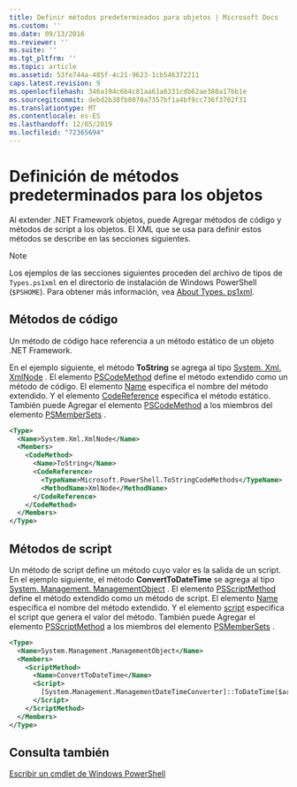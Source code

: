```yaml
---
title: Definir métodos predeterminados para objetos | Microsoft Docs
ms.custom: ''
ms.date: 09/13/2016
ms.reviewer: ''
ms.suite: ''
ms.tgt_pltfrm: ''
ms.topic: article
ms.assetid: 53fe744a-485f-4c21-9623-1cb546372211
caps.latest.revision: 9
ms.openlocfilehash: 346a194c6b4c81aa61a6331cdb62ae380a17bb1e
ms.sourcegitcommit: debd2b38fb8070a7357bf1a4bf9cc736f3702f31
ms.translationtype: MT
ms.contentlocale: es-ES
ms.lasthandoff: 12/05/2019
ms.locfileid: "72365694"
---
```

# <a name="defining-default-methods-for-objects"></a>Definición de métodos predeterminados para los objetos

Al extender .NET Framework objetos, puede Agregar métodos de código y métodos de script a los objetos.
El XML que se usa para definir estos métodos se describe en las secciones siguientes.

> [!NOTE]
> Los ejemplos de las secciones siguientes proceden del archivo de tipos de `Types.ps1xml` en el directorio de instalación de Windows PowerShell (`$PSHOME`). Para obtener más información, vea [About Types. ps1xml](/powershell/module/microsoft.powershell.core/about/about_types.ps1xml).

## <a name="code-methods"></a>Métodos de código

Un método de código hace referencia a un método estático de un objeto .NET Framework.

En el ejemplo siguiente, el método **ToString** se agrega al tipo [System. Xml. XmlNode](/dotnet/api/System.Xml.XmlNode) . El elemento [PSCodeMethod](/dotnet/api/system.management.automation.pscodemethod) define el método extendido como un método de código. El elemento [Name](/dotnet/api/system.management.automation.psmemberinfo.name?view=pscore-6.2.0#System_Management_Automation_PSMemberInfo_Name) especifica el nombre del método extendido. Y el elemento [CodeReference](/dotnet/api/system.management.automation.pscodemethod.codereference?view=pscore-6.2.0#System_Management_Automation_PSCodeMethod_CodeReference) especifica el método estático. También puede Agregar el elemento [PSCodeMethod](/dotnet/api/system.management.automation.pscodemethod) a los miembros del elemento [PSMemberSets](/dotnet/api/system.management.automation.psmemberset?view=pscore-6.2.0) .

```xml
<Type>
  <Name>System.Xml.XmlNode</Name>
  <Members>
    <CodeMethod>
      <Name>ToString</Name>
      <CodeReference>
        <TypeName>Microsoft.PowerShell.ToStringCodeMethods</TypeName>
        <MethodName>XmlNode</MethodName>
      </CodeReference>
    </CodeMethod>
  </Members>
</Type>
```

## <a name="script-methods"></a>Métodos de script

Un método de script define un método cuyo valor es la salida de un script. En el ejemplo siguiente, el método **ConvertToDateTime** se agrega al tipo [System. Management. ManagementObject](/dotnet/api/System.Management.ManagementObject) . El elemento [PSScriptMethod](/dotnet/api/system.management.automation.psscriptmethod?view=pscore-6.2.0) define el método extendido como un método de script. El elemento [Name](/dotnet/api/system.management.automation.psmemberinfo.name?view=pscore-6.2.0#System_Management_Automation_PSMemberInfo_Name) especifica el nombre del método extendido. Y el elemento [script](/dotnet/api/system.management.automation.psscriptmethod.script?view=pscore-6.2.0#System_Management_Automation_PSScriptMethod_Script) especifica el script que genera el valor del método. También puede Agregar el elemento [PSScriptMethod](/dotnet/api/system.management.automation.psscriptmethod?view=pscore-6.2.0) a los miembros del elemento [PSMemberSets](/dotnet/api/system.management.automation.psmemberset?view=pscore-6.2.0) .

```xml
<Type>
  <Name>System.Management.ManagementObject</Name>
  <Members>
    <ScriptMethod>
      <Name>ConvertToDateTime</Name>
      <Script>
        [System.Management.ManagementDateTimeConverter]::ToDateTime($args[0])
      </Script>
    </ScriptMethod>
  </Members>
</Type>
```

## <a name="see-also"></a>Consulta también

[Escribir un cmdlet de Windows PowerShell](./writing-a-windows-powershell-cmdlet.md)
